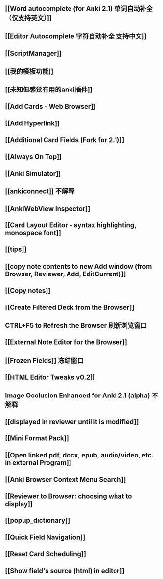 ## [[Word autocomplete (for Anki 2.1) 单词自动补全（仅支持英文）]]
## [[Editor Autocomplete 字符自动补全 支持中文]]
## [[ScriptManager]]
## [[我的模板功能]]
## [[未知但感觉有用的anki插件]]
## [[Add Cards - Web Browser]]
## [[Add Hyperlink]]
## [[Additional Card Fields (Fork for 2.1)]]
## [[Always On Top]]
## [[Anki Simulator]]
## [[ankiconnect]] 不解释
## [[AnkiWebView Inspector]]
## [[Card Layout Editor - syntax highlighting, monospace font]]
## [[tips]]
## [[copy note contents to new Add window (from Browser, Reviewer, Add, EditCurrent)]]
## [[Copy notes]]
## [[Create Filtered Deck from the Browser]]
## CTRL+F5 to Refresh the Browser 刷新浏览窗口
## [[External Note Editor for the Browser]]
## [[Frozen Fields]] 冻结窗口
## [[HTML Editor Tweaks v0.2]]
## Image Occlusion Enhanced for Anki 2.1 (alpha) 不解释
## [[displayed in reviewer until it is modified]]
## [[Mini Format Pack]]
## [[Open linked pdf, docx, epub, audio/video, etc. in external Program]]
## [[Anki Browser Context Menu Search]]
## [[Reviewer to Browser: choosing what to display]]
## [[popup_dictionary]]
## [[Quick Field Navigation]]
## [[Reset Card Scheduling]]
## [[Show field's source (html) in editor]]
